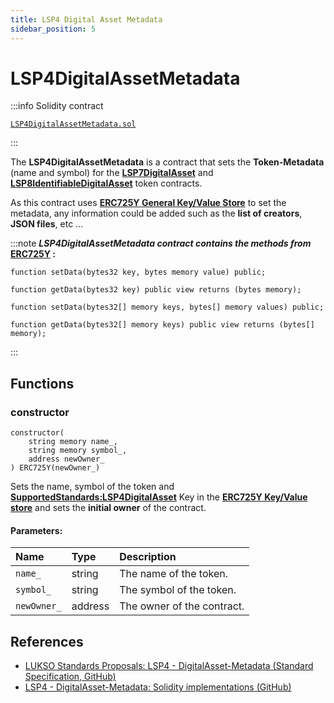 ```yaml
---
title: LSP4 Digital Asset Metadata
sidebar_position: 5
---
```


# LSP4DigitalAssetMetadata

:::info Solidity contract

[`LSP4DigitalAssetMetadata.sol`](https://github.com/lukso-network/lsp-smart-contracts/blob/main/contracts/LSP4DigitalAssetMetadata/LSP4DigitalAssetMetadata.sol)

:::

The **LSP4DigitalAssetMetadata** is a contract that sets the **Token-Metadata** (name and symbol) for the **[LSP7DigitalAsset](./lsp7-digital-asset.md)** and **[LSP8IdentifiableDigitalAsset](./lsp8-identifiable-digital-asset.md)** token contracts.

As this contract uses **[ERC725Y General Key/Value Store](https://eips.ethereum.org/EIPS/eip-725)** to set the metadata, any information could be added such as the **list of creators**, **JSON files**, etc ...

:::note
**_LSP4DigitalAssetMetadata contract contains the methods from_ [ERC725Y](https://github.com/ERC725Alliance/ERC725/blob/main/docs/ERC-725.md#erc725y) :**

```solidity
function setData(bytes32 key, bytes memory value) public;

function getData(bytes32 key) public view returns (bytes memory);

function setData(bytes32[] memory keys, bytes[] memory values) public;

function getData(bytes32[] memory keys) public view returns (bytes[] memory);

```

:::

## Functions

### constructor

```solidity
constructor(
    string memory name_,
    string memory symbol_,
    address newOwner_
) ERC725Y(newOwner_)
```

Sets the name, symbol of the token and **[SupportedStandards:LSP4DigitalAsset](https://github.com/lukso-network/LIPs/blob/main/LSPs/LSP-4-DigitalAsset-Metadata.md#supportedstandardslsp4digitalasset)** Key in the **[ERC725Y Key/Value store](./lsp0-erc725-account#setdata)** and sets the **initial owner** of the contract.

#### Parameters:

| Name        | Type    | Description                |
| :---------- | :------ | :------------------------- |
| `name_`     | string  | The name of the token.     |
| `symbol_`   | string  | The symbol of the token.   |
| `newOwner_` | address | The owner of the contract. |

## References

- [LUKSO Standards Proposals: LSP4 - DigitalAsset-Metadata (Standard Specification, GitHub)](https://github.com/lukso-network/LIPs/blob/main/LSPs/LSP-4-DigitalAsset-Metadata.md)
- [LSP4 - DigitalAsset-Metadata: Solidity implementations (GitHub)](https://github.com/lukso-network/lsp-universalprofile-smart-contracts/blob/develop/contracts/LSP4DigitalAssetMetadata)
